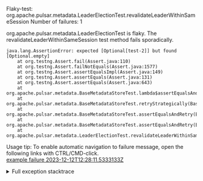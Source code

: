         
Flaky-test: org.apache.pulsar.metadata.LeaderElectionTest.revalidateLeaderWithinSameSession
Number of failures: 1

org.apache.pulsar.metadata.LeaderElectionTest is flaky. The revalidateLeaderWithinSameSession test method fails sporadically.

```
java.lang.AssertionError: expected [Optional[test-2]] but found [Optional.empty]
	at org.testng.Assert.fail(Assert.java:110)
	at org.testng.Assert.failNotEquals(Assert.java:1577)
	at org.testng.Assert.assertEqualsImpl(Assert.java:149)
	at org.testng.Assert.assertEquals(Assert.java:131)
	at org.testng.Assert.assertEquals(Assert.java:643)
	at org.apache.pulsar.metadata.BaseMetadataStoreTest.lambda$assertEqualsAndRetry$6(BaseMetadataStoreTest.java:133)
	at org.apache.pulsar.metadata.BaseMetadataStoreTest.retryStrategically(BaseMetadataStoreTest.java:141)
	at org.apache.pulsar.metadata.BaseMetadataStoreTest.assertEqualsAndRetry(BaseMetadataStoreTest.java:129)
	at org.apache.pulsar.metadata.BaseMetadataStoreTest.assertEqualsAndRetry(BaseMetadataStoreTest.java:121)
	at org.apache.pulsar.metadata.LeaderElectionTest.revalidateLeaderWithinSameSession(LeaderElectionTest.java:212)
```

Usage tip: To enable automatic navigation to failure message, open the following links with CTRL/CMD-click.  
[example failure 2023-12-12T12:28:11.5333133Z](https://github.com/apache/pulsar/actions/runs/7181211590/job/19555526194#step:11:255)  


<details>
<summary>Full exception stacktrace</summary>
<code><pre>
java.lang.AssertionError: expected [Optional[test-2]] but found [Optional.empty]
	at org.testng.Assert.fail(Assert.java:110)
	at org.testng.Assert.failNotEquals(Assert.java:1577)
	at org.testng.Assert.assertEqualsImpl(Assert.java:149)
	at org.testng.Assert.assertEquals(Assert.java:131)
	at org.testng.Assert.assertEquals(Assert.java:643)
	at org.apache.pulsar.metadata.BaseMetadataStoreTest.lambda$assertEqualsAndRetry$6(BaseMetadataStoreTest.java:133)
	at org.apache.pulsar.metadata.BaseMetadataStoreTest.retryStrategically(BaseMetadataStoreTest.java:141)
	at org.apache.pulsar.metadata.BaseMetadataStoreTest.assertEqualsAndRetry(BaseMetadataStoreTest.java:129)
	at org.apache.pulsar.metadata.BaseMetadataStoreTest.assertEqualsAndRetry(BaseMetadataStoreTest.java:121)
	at org.apache.pulsar.metadata.LeaderElectionTest.revalidateLeaderWithinSameSession(LeaderElectionTest.java:212)
	at java.base/jdk.internal.reflect.NativeMethodAccessorImpl.invoke0(Native Method)
	at java.base/jdk.internal.reflect.NativeMethodAccessorImpl.invoke(NativeMethodAccessorImpl.java:77)
	at java.base/jdk.internal.reflect.DelegatingMethodAccessorImpl.invoke(DelegatingMethodAccessorImpl.java:43)
	at java.base/java.lang.reflect.Method.invoke(Method.java:568)
	at org.testng.internal.invokers.MethodInvocationHelper.invokeMethod(MethodInvocationHelper.java:139)
	at org.testng.internal.invokers.InvokeMethodRunnable.runOne(InvokeMethodRunnable.java:47)
	at org.testng.internal.invokers.InvokeMethodRunnable.call(InvokeMethodRunnable.java:76)
	at org.testng.internal.invokers.InvokeMethodRunnable.call(InvokeMethodRunnable.java:11)
	at java.base/java.util.concurrent.FutureTask.run(FutureTask.java:264)
	at java.base/java.util.concurrent.ThreadPoolExecutor.runWorker(ThreadPoolExecutor.java:1136)
	at java.base/java.util.concurrent.ThreadPoolExecutor$Worker.run(ThreadPoolExecutor.java:635)
	at java.base/java.lang.Thread.run(Thread.java:840)

</pre></code>
</details>

